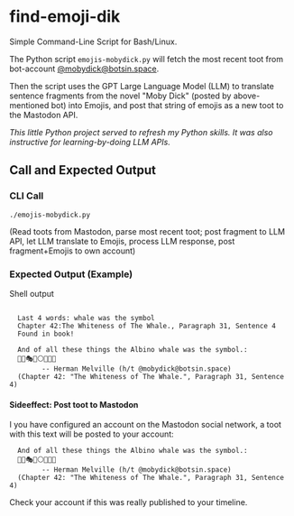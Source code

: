 <!-- markdownlint-disable MD046 -->
# find-emoji-dik

Simple Command-Line Script for Bash/Linux.

The Python script `emojis-mobydick.py` will fetch the most recent toot from bot-account [@mobydick@botsin.space](https://social.vivaldi.net/@mobydick@botsin.space).

Then the script uses the GPT Large Language Model (LLM) to translate sentence fragments from the novel "Moby Dick" (posted by above-mentioned bot) into Emojis, and post that string of emojis as a new toot to the Mastodon API.

_This little Python project served to refresh my Python skills. It was also instructive for learning-by-doing LLM APIs._

## Call and Expected Output

### CLI Call

    ./emojis-mobydick.py 

(Read toots from Mastodon, parse most recent toot; post fragment to LLM API, let LLM translate to Emojis, process LLM response, post fragment+Emojis to own account)

### Expected Output (Example)

Shell output

```text

  Last 4 words: whale was the symbol
  Chapter 42:The Whiteness of The Whale., Paragraph 31, Sentence 4
  Found in book!
  
  And of all these things the Albino whale was the symbol.:
  🔱🧩🎭📩⚪🐋🔣🎴
        -- Herman Melville (h/t @mobydick@botsin.space)
  (Chapter 42: "The Whiteness of The Whale.", Paragraph 31, Sentence 4)
```

#### Sideeffect: Post toot to Mastodon

I you have configured an account on the Mastodon social network, a toot with this text will be posted to your account:

```text
  And of all these things the Albino whale was the symbol.:
  🔱🧩🎭📩⚪🐋🔣🎴
        -- Herman Melville (h/t @mobydick@botsin.space)
  (Chapter 42: "The Whiteness of The Whale.", Paragraph 31, Sentence 4)
```

Check your account if this was really published to your timeline.
